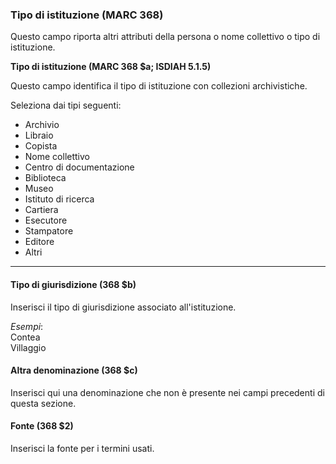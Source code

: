 ### Tipo di istituzione (MARC 368)
Questo campo riporta altri attributi della persona o nome collettivo o tipo di istituzione.  
  
**Tipo di istituzione (MARC 368 $a; ISDIAH 5.1.5)**  

Questo campo identifica il tipo di istituzione con collezioni archivistiche.

Seleziona dai tipi seguenti:

- Archivio  
- Libraio
- Copista
- Nome collettivo
- Centro di documentazione  
- Biblioteca
- Museo
- Istituto di ricerca  
- Cartiera
- Esecutore
- Stampatore
- Editore  
- Altri  

**  **

#### Tipo di giurisdizione (368 $b)
Inserisci il tipo di giurisdizione associato all'istituzione.  
  
_Esempi_:  
Contea  
Villaggio  
  

#### Altra denominazione (368 $c)
Inserisci qui una denominazione che non è presente nei campi precedenti di questa sezione.  

#### Fonte (368 $2)
Inserisci la fonte per i termini usati.